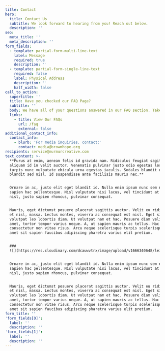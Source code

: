 ```yaml
---
title: Contact
hero:
  title: Contact Us
  subtitle: We look forward to hearing from you! Reach out below.
  description: ''
seo:
  meta_title: ''
  meta_description: ''
form_fields:
  - template: partial-form-multi-line-text
    label: Message
    required: true
    description: ''
  - template: partial-form-single-line-text
    required: false
    label: Physical Address
    description: ''
    half_width: false
call_to_action:
  supertitle: ''
  title: Have you checked our FAQ Page?
  subtitle: ''
  body: We have all of your questions answered in our FAQ section. Take a look!
  links:
    - title: View Our FAQs
      url: /faq
      external: false
additional_contact_info:
  contact_info:
    - blurb: 'For media inquiries, contact:'
      contact: media@brownhope.org
recipients: service@murmurcreative.com
text_content: >-
  **Purus at enim, aenean felis id gravida nam. Ridiculus feugiat sagittis
  aliquam id in velit auctor. Venenatis pulvinar justo odio egestas lorem magna
  turpis nunc vulputate ehicula urna egestas iaculis. Sodales blandit ut auctor
  blandit sed nisl. Id suspendisse ante facilisis mauris nec.**


  Ornare in ac, justo elit eget blandit id. Nulla enim ipsum nunc sem nunc
  sapien hac pellentesque. Nisl vulputate nisi lacus, vel tincidunt at in. Mus
  nisl, justo sapien rhoncus, pulvinar consequat.


  Mauris, eget dictumst posuere placerat sagittis auctor. Velit eu ridiculus a
  et nisl, massa. Lectus montes, viverra ac consequat est nisl. Eget sit
  volutpat leo lobortis diam. Ut volutpat nam et hac. Posuere diam velit sem
  amet, tortor tempor varius neque. A, ut sapien mauris ac tellus. Hac risus,
  consectetur non vitae risus. Arcu neque scelerisque turpis scelerisque. Neque,
  amet sit sapien faucibus adipiscing pharetra varius elit pretium.


  ###
  ![](https://res.cloudinary.com/dcauwvtrx/image/upload/v1666340648/leighann-blackwood-gfTu43GaYXw-unsplash-2_qrgoqg.jpg)Subheading


  Ornare in ac, justo elit eget blandit id. Nulla enim ipsum nunc sem nunc
  sapien hac pellentesque. Nisl vulputate nisi lacus, vel tincidunt at in. Mus
  nisl, justo sapien rhoncus, pulvinar consequat.


  Mauris, eget dictumst posuere placerat sagittis auctor. Velit eu ridiculus a
  et nisl, massa. Lectus montes, viverra ac consequat est nisl. Eget sit
  volutpat leo lobortis diam. Ut volutpat nam et hac. Posuere diam velit sem
  amet, tortor tempor varius neque. A, ut sapien mauris ac tellus. Hac risus,
  consectetur non vitae risus. Arcu neque scelerisque turpis scelerisque. Neque,
  amet sit sapien faucibus adipiscing pharetra varius elit pretium.
form_title: ''
'form_fields[0]':
  label: ''
  description: ''
'form_fields[1]':
  label: ''
  description: ''
---
```


